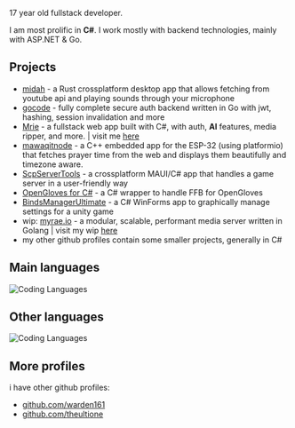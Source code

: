 17 year old fullstack developer.

I am most prolific in **C#**. I work mostly with backend technologies, mainly with ASP.NET & Go.

## Projects
- [midah](https://github.com/akramboussanni/midah) - a Rust crossplatform desktop app that allows fetching from youtube api and playing sounds through your microphone
- [gocode](https://github.com/akramboussanni/gocode) - fully complete secure auth backend written in Go with jwt, hashing, session invalidation and more 
- [Mrie](https://github.com/akramboussanni/Mrie) - a fullstack web app built with C#, with auth, **AI** features, media ripper, and more. | visit me [here](https://mrie.dev)
- [mawaqitnode](https://github.com/akramboussanni/mawaqitnode) - a C++ embedded app for the ESP-32 (using platformio) that fetches prayer time from the web and displays them beautifully and timezone aware.
- [ScpServerTools](https://github.com/warden161/ScpServerTools) - a crossplatform MAUI/C# app that handles a game server in a user-friendly way
- [OpenGloves for C#](https://github.com/TheUltiOne/OpenGloves-Unity) - a C# wrapper to handle FFB for OpenGloves 
- [BindsManagerUltimate](https://github.com/TheUltiOne/BindsManagerUltimate) - a C# WinForms app to graphically manage settings for a unity game
- wip: [myrae.io](https://github.com/akramboussanni/myrae) - a modular, scalable, performant media server written in Golang | visit my wip [here](https://myrae.io)
- my other github profiles contain some smaller projects, generally in C#

## Main languages
![Coding Languages](https://skills-icons.vercel.app/api/icons?i=csharp,go)

## Other languages
![Coding Languages](https://skills-icons.vercel.app/api/icons?i=java,ts,cpp,python,rust)

## More profiles
i have other github profiles:
- [github.com/warden161](https://github.com/warden161)
- [github.com/theultione](https://github.com/theultione)
